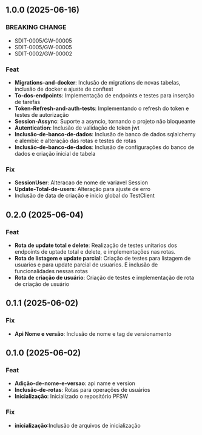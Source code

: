 ## 1.0.0 (2025-06-16)

### BREAKING CHANGE

- SDIT-0005/GW-00005
- SDIT-0005/GW-00005
- SDIT-0002/GW-00002

### Feat

- **Migrations-and-docker**: Inclusão de migrations de novas tabelas, inclusão de docker e ajuste de conftest
- **To-dos-endpoints**: Implementação de endpoints e testes para inserção de tarefas
- **Token-Refresh-and-auth-tests**: Implementando o refresh do token e testes de autorização
- **Session-Assync**: Suporte a asyncio, tornando o projeto não bloqueante
- **Autentication**: Inclusão de validação de token jwt
- **Inclusão-de-banco-de-dados**: Inclusão de banco de dados sqlalchemy e alembic e alteração das rotas e testes de rotas
- **Inclusão-de-banco-de-dados**: Inclusão de configurações do banco de dados e criação inicial de tabela

### Fix

- **SessionUser**: Alteracao de nome de variavel Session
- **Update-Total-de-users**: Alteração para ajuste de erro
- Inclusão de data de criação e inicio global do TestClient

## 0.2.0 (2025-06-04)

### Feat

- **Rota de update total e delete**: Realização de testes unitarios dos endpoints de uptade total e delete, e implementações nas rotas.
- **Rota de listagem e update parcial**: Criação de testes para listagem de usuarios e para update parcial de usuarios. E inclusão de funcionalidades nessas rotas
- **Rota de criação de usuário**: Criação de testes e implementação de rota de criação de usuário

## 0.1.1 (2025-06-02)

### Fix

- **Api Nome e versão**: Inclusão de nome e tag de versionamento

## 0.1.0 (2025-06-02)

### Feat

- **Adição-de-nome-e-versao**: api name e version
- **Inclusão-de-rotas**: Rotas para operações de usuários
- **Inicialização**: Inicializado o repositório PFSW

### Fix

- **inicialização**:Inclusão de arquivos de inicialização

